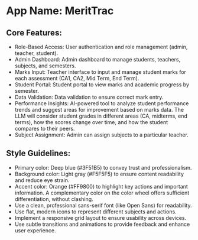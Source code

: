 # **App Name**: MeritTrac

## Core Features:

- Role-Based Access: User authentication and role management (admin, teacher, student).
- Admin Dashboard: Admin dashboard to manage students, teachers, subjects, and semesters.
- Marks Input: Teacher interface to input and manage student marks for each assessment (CA1, CA2, Mid Term, End Term).
- Student Portal: Student portal to view marks and academic progress by semester.
- Data Validation: Data validation to ensure correct mark entry.
- Performance Insights: AI-powered tool to analyze student performance trends and suggest areas for improvement based on marks data. The LLM will consider student grades in different areas (CA, midterms, end terms), how the scores change over time, and how the student compares to their peers.
- Subject Assignment: Admin can assign subjects to a particular teacher.

## Style Guidelines:

- Primary color: Deep blue (#3F51B5) to convey trust and professionalism.
- Background color: Light gray (#F5F5F5) to ensure content readability and reduce eye strain.
- Accent color: Orange (#FF9800) to highlight key actions and important information. A complementary color on the color wheel offers sufficient differentiation, without clashing.
- Use a clean, professional sans-serif font (like Open Sans) for readability.
- Use flat, modern icons to represent different subjects and actions.
- Implement a responsive grid layout to ensure usability across devices.
- Use subtle transitions and animations to provide feedback and enhance user experience.